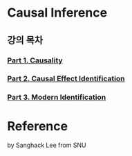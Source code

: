 # Causal Inference

## 강의 목차 
### [Part 1. Causality](https://github.com/EricChoii/lg-ai-auto-driving-radar-sensor/blob/main/causal-inference/causality.md)
### [Part 2. Causal Effect Identification](https://github.com/EricChoii/lg-ai-auto-driving-radar-sensor/blob/main/causal-inference/casual-effect-identification.md)
### [Part 3. Modern Identification](https://github.com/EricChoii/lg-ai-auto-driving-radar-sensor/blob/main/causal-inference/modern-identification.md)

# Reference
by Sanghack Lee from SNU
